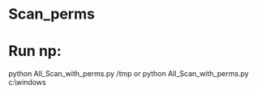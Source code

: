 # Scan_perms

# Run np:
python All_Scan_with_perms.py /tmp
or
python All_Scan_with_perms.py c:\windows
